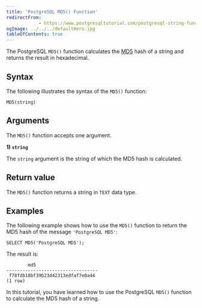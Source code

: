 ```yaml
---
title: 'PostgreSQL MD5() Function'
redirectFrom: 
            - https://www.postgresqltutorial.com/postgresql-string-functions/postgresql-md5/
ogImage: ../../../defaultHero.jpg
tableOfContents: true
---
```


The PostgreSQL `MD5()` function calculates the [MD5](https://en.wikipedia.org/wiki/MD5) hash of a string and returns the result in hexadecimal.



## Syntax



The following illustrates the syntax of the `MD5()` function:



```
MD5(string)
```



## Arguments



The `MD5()` function accepts one argument.



**1) `string`**



The `string` argument is the string of which the MD5 hash is calculated.



## Return value



The `MD5()` function returns a string in `TEXT` data type.



## Examples



The following example shows how to use the `MD5()` function to return the MD5 hash of the message `'PostgreSQL MD5'`:



```
SELECT MD5('PostgreSQL MD5');
```



The result is:



```
        md5
----------------------------------
 f78fdb18bf39b23d42313edfaf7e0a44
(1 row)
```



In this tutorial, you have learned how to use the PostgreSQL `MD5()` function to calculate the MD5 hash of a string.

